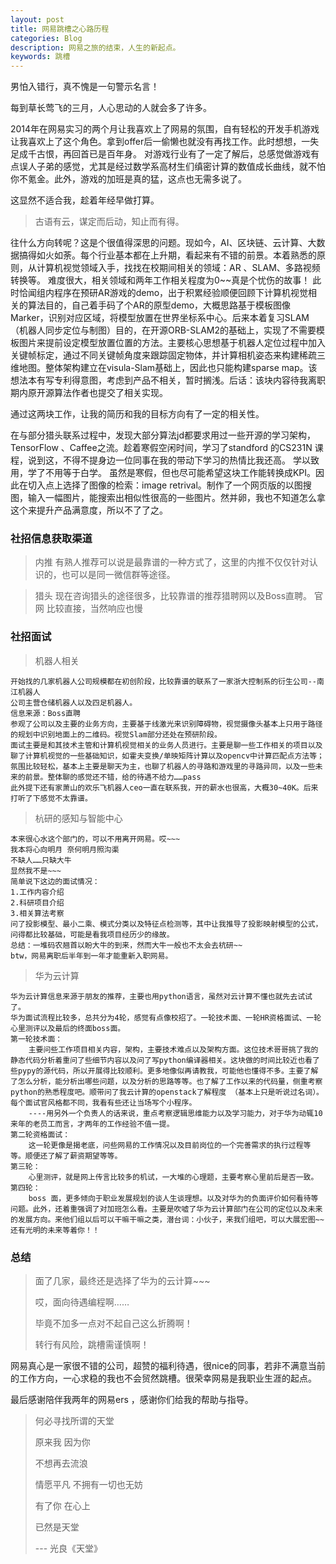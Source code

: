 ```yaml
---
layout: post
title: 网易跳槽之心路历程
categories: Blog
description: 网易之旅的结束，人生的新起点。
keywords: 跳槽
---
```


男怕入错行，真不愧是一句警示名言！

每到草长莺飞的三月，人心思动的人就会多了许多。

2014年在网易实习的两个月让我喜欢上了网易的氛围，自有轻松的开发手机游戏让我喜欢上了这个角色。拿到offer后一偷懒也就没有再找工作。此时想想，一失足成千古恨，再回首已是百年身。 
对游戏行业有了一定了解后，总感觉做游戏有点误人子弟的感觉，尤其是经过数学系高材生们缜密计算的数值成长曲线，就不怕你不氪金。此外，游戏的加班是真的猛，这点也无需多说了。

这显然不适合我，趁着年经早做打算。

> 古语有云，谋定而后动，知止而有得。

往什么方向转呢？这是个很值得深思的问题。现如今，AI、区块链、云计算、大数据搞得如火如荼。每个行业基本都在上升期，看起来有不错的前景。本着熟悉的原则，从计算机视觉领域入手，找找在校期间相关的领域：AR 、SLAM、多路视频转换等。
难度很大，相关领域和两年工作相关程度为0~~真是个忧伤的故事！
此时恰闻组内程序在预研AR游戏的demo，出于积累经验顺便回顾下计算机视觉相关的算法目的，自己着手码了个AR的原型demo，大概思路基于模板图像Marker，识别对应区域，将模型放置在世界坐标系中心。后来本着复习SLAM（机器人同步定位与制图）目的，在开源ORB-SLAM2的基础上，实现了不需要模板图片来提前设定模型放置位置的方法。主要核心思想基于机器人定位过程中加入关键帧标定，通过不同关键帧角度来跟踪固定物体，并计算相机姿态来构建稀疏三维地图。整体架构建立在visula-Slam基础上，因此也只能构建sparse map。该想法本有写专利得意图，考虑到产品不相关，暂时搁浅。后话：该块内容待我离职期内原开源算法作者也提交了相关实现。

通过这两块工作，让我的简历和我的目标方向有了一定的相关性。

在与部分猎头联系过程中，发现大部分算法jd都要求用过一些开源的学习架构，TensorFlow 、Caffee之流。趁着寒假空闲时间，学习了standford 的CS231N 课程，说到这，不得不提身边一位同事在我的带动下学习的热情比我还高。
学以致用，学了不用等于白学。
虽然是寒假，但也尽可能希望这块工作能转换成KPI。因此在切入点上选择了图像的检索：image retrival。制作了一个网页版的以图搜图，输入一幅图片，能搜索出相似性很高的一些图片。然并卵，我也不知道怎么拿这个来提升产品满意度，所以不了了之。

### 社招信息获取渠道
> 内推 
	有熟人推荐可以说是最靠谱的一种方式了，这里的内推不仅仅针对认识的，也可以是同一微信群等途径。

> 猎头
	现在咨询猎头的途径很多，比较靠谱的推荐猎聘网以及Boss直聘。
> 官网
	比较直接，当然响应也慢

### 社招面试

>机器人相关

	开始找的几家机器人公司规模都在初创阶段，比较靠谱的联系了一家浙大控制系的衍生公司--南江机器人
	公司主营仓储机器人以及四足机器人。
	信息来源：Boss直聘
	参观了公司以及主要的业务方向，主要基于线激光来识别障碍物，视觉摄像头基本上只用于路径的规划中识别地面上的二维码。视觉Slam部分还处在预研阶段。
	面试主要是和其技术主管和计算机视觉相关的业务人员进行。主要是聊一些工作相关的项目以及聊了计算机视觉的一些基础知识，如霍夫变换/单映矩阵计算以及opencv中计算匹配点方法等；氛围比较轻松，基本上主要是聊天为主，也聊了机器人的寻路和游戏里的寻路异同，以及一些未来的前景。整体聊的感觉还不错，给的待遇不给力……pass
	此外提下还有家萧山的欢乐飞机器人ceo一直在联系我，开的薪水也很高，大概30~40K。后来打听了下感觉不太靠谱。

>杭研的感知与智能中心

	本来很心水这个部门的，可以不用离开网易。哎~~~
	我本将心向明月 奈何明月照沟渠
	不缺人……只缺大牛
	显然我不是~~~
	简单说下这边的面试情况：
	1.工作内容介绍
	2.科研项目介绍
	3.相关算法考察
	问了投影模型、最小二乘、模式分类以及特征点检测等，其中让我推导了投影映射模型的公式，问得都比较基础，可能是看我项目经历少的缘故。
	总结：一堆码农翘首以盼大牛的到来，然而大牛一般也不太会去杭研~~
	btw，网易离职后半年到一年才能重新入职网易。

>华为云计算

	华为云计算信息来源于朋友的推荐，主要也用python语言，虽然对云计算不懂也就先去试试了。
	华为面试流程比较多，总共分为4轮，感觉有点像校招了。一轮技术面、一轮HR资格面试、一轮心里测评以及最后的终面boss面。
	第一轮技术面：
		主要问些工作项目相关内容，架构，主要技术难点以及架构方面。这位技术哥哥挑了我的静态代码分析着重问了些细节内容以及问了写python编译器相关。这块做的时间比较近也看了些pypy的源代码，所以开展得比较顺利。更多地像似再请教我，可能他也懂得不多。主要了解了怎么分析，能分析出哪些问题，以及分析的思路等等。也了解了工作以来的代码量，侧重考察python的熟悉程度吧。顺带问了我云计算的openstack了解程度 （基本上只是听说过名词）。每个面试官风格都不同，我看有些还让当场写个小程序。
		----用另外一个负责人的话来说，重点考察逻辑思维能力以及学习能力，对于华为动辄10来年的老员工而言，才两年的工作经验不值一提。
	第二轮资格面试：
		这一轮更像是揭老底，问些网易的工作情况以及目前岗位的一个完善需求的执行过程等等。顺便还了解了薪资期望等等。
	第三轮：
		心里测评，就是网上传言比较多的机试，一大堆的心理题，主要考察心里前后是否一致。
	第四轮：
		boss 面，更多倾向于职业发展规划的谈人生谈理想。以及对华为的负面评价如何看待等问题。此外，还着重强调了对加班怎么看。主要是吹嘘了华为云计算部门在公司的定位以及未来的发展方向。来他们组以后可以干嘛干嘛之类，潜台词：小伙子，来我们组吧，可以大展宏图~~还有光明的未来等着你！！

### 总结

>面了几家，最终还是选择了华为的云计算~~~
>
>哎，面向待遇编程啊……
>
>毕竟不加多一点对不起自己这么折腾啊！
>
>转行有风险，跳槽需谨慎啊！ 

网易真心是一家很不错的公司，超赞的福利待遇，很nice的同事，若非不满意当前的工作方向，一心求稳的我也不会贸然跳槽。很荣幸网易是我职业生涯的起点。

最后感谢陪伴我两年的网易ers ，感谢你们给我的帮助与指导。







> 何必寻找所谓的天堂
>
> 原来我 因为你
>
> 不想再去流浪
>
> 情愿平凡 不拥有一切也无妨
>
> 有了你 在心上
>
> 已然是天堂
>
> --- 光良《天堂》
